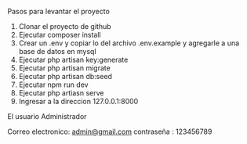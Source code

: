 Pasos para levantar el proyecto

1. Clonar el proyecto de github
2. Ejecutar composer install 
3. Crear un .env y copiar lo del archivo .env.example y agregarle a una base de datos en mysql
4. Ejecutar php artisan key:generate 
5. Ejecutar php artisan migrate
6. Ejecutar php artisan db:seed
7. Ejecutar npm run dev
8. Ejecutar php artiasn serve 
9. Ingresar a la direccion 127.0.0.1:8000  


El usuario Administrador

Correo electronico: admin@gmail.com
contraseña :        123456789
